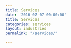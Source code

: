 ```yaml
---
title: Services
date: '2016-07-07 00:00:00'
title: Services
categories: services
layout: industries
permalink: "/services/"

---
```

